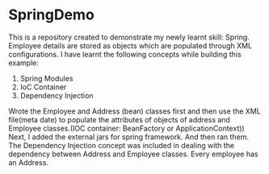 # SpringDemo
This is a repository created to demonstrate my newly learnt skill: Spring.
Employee details are stored as objects which are populated through XML configurations.
I have learnt the following concepts while building this example:

1. Spring Modules
2. IoC Container
3. Dependency Injection

Wrote the Employee and Address (bean) classes first and then use the XML file(meta date) to populate the attributes of objects of address and 
Employee classes.(IOC container: BeanFactory or  ApplicationContext))
Next, I added the external jars for spring framework.
And then ran them.
The Dependency Injection concept was included in dealing with the dependency between Address and Employee classes.
Every employee has an Address.

